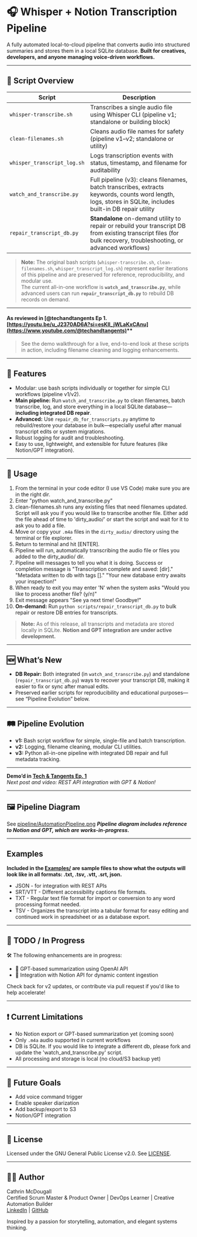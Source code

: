 # 🎧 Whisper + Notion Transcription Pipeline

A fully automated local-to-cloud pipeline that converts audio into structured summaries and stores them in a local SQLite database. 
**Built for creatives, developers, and anyone managing voice-driven workflows.**

---

## 🧩 Script Overview

| Script                          | Description                                                                                         |
|----------------------------------|-----------------------------------------------------------------------------------------------------|
| `whisper-transcribe.sh`          | Transcribes a single audio file using Whisper CLI (pipeline v1; standalone or building block)        |
| `clean-filenames.sh`             | Cleans audio file names for safety (pipeline v1–v2; standalone or utility)                          |
| `whisper_transcript_log.sh`      | Logs transcription events with status, timestamp, and filename for auditability                     |
| `watch_and_transcribe.py`        | Full pipeline (v3): cleans filenames, batch transcribes, extracts keywords, counts word length, logs, stores in SQLite, includes built-in DB repair utility |
| `repair_transcript_db.py`   | **Standalone** on-demand utility to repair or rebuild your transcript DB from existing transcript files (for bulk recovery, troubleshooting, or advanced workflows) |

> **Note:** The original bash scripts (`whisper-transcribe.sh`, `clean-filenames.sh`, `whisper_transcript_log.sh`) represent earlier iterations of this pipeline and are preserved for reference, reproducibility, and modular use.  
> The current all-in-one workflow is **`watch_and_transcribe.py`**, while advanced users can run **`repair_transcript_db.py`** to rebuild DB records on demand.

---

#### As reviewed in **[@techandtangents** Ep 1. [https://youtu.be/u_J2370AD6A?si=esKll_jWLaKxCAnu](https://www.youtube.com/@techandtangents)**
> See the demo walkthrough for a live, end-to-end look at these scripts in action, including filename cleaning and logging enhancements.

---

## 🚀 Features

- Modular: use bash scripts individually or together for simple CLI workflows (pipeline v1/v2).
- **Main pipeline:** Run `watch_and_transcribe.py` to clean filenames, batch transcribe, log, and store everything in a local SQLite database—**including integrated DB repair**.
- **Advanced:** Use `repair_db_for_transcripts.py` anytime to rebuild/restore your database in bulk—especially useful after manual transcript edits or system migrations.
- Robust logging for audit and troubleshooting.
- Easy to use, lightweight, and extensible for future features (like Notion/GPT integration).

---

## 🏁 Usage

1. From the terminal in your code editor (I use VS Code) make sure you are in the right dir.
2. Enter "python watch_and_transcribe.py"
3. clean-filenames.sh runs any existing files that need filenames updated. Script will ask you if you would like to transcribe another file. Either add the file ahead of time to 'dirty_audio/' or start the script and wait for it to ask you to add a file.
4. Move or copy your `.m4a` files in the `dirty_audio/` directory using the terminal or file explorer.
5. Return to terminal and hit [ENTER].
6. Pipeline will run, automatically transcribing the audio file or files you added to the dirty_audio/ dir.
7. Pipeline will messages to tell you what it is doing. Success or completion message is "Transcription complete and saved: [dir]." "Metadata written to db with tags []." "Your new database entry awaits your inspection!"
8. When ready to exit you may enter 'N' when the system asks "Would you like to process another file? (y/n)"
9. Exit message appears "See ya next time! Goodbye!"
10. **On-demand:** Run `python scripts/repair_transcript_db.py` to bulk repair or restore DB entries for transcripts.

> **Note:** As of this release, all transcripts and metadata are stored locally in SQLite. **Notion and GPT integration are under active development.**

---

## 🆕 What’s New

- **DB Repair:** Both integrated (in `watch_and_transcribe.py`) and standalone (`repair_transcript_db.py`) ways to recover your transcript DB, making it easier to fix or sync after manual edits.
- Preserved earlier scripts for reproducibility and educational purposes—see “Pipeline Evolution” below.

---

## 🛤️ Pipeline Evolution

- **v1:** Bash script workflow for simple, single-file and batch transcription.
- **v2:** Logging, filename cleaning, modular CLI utilities.
- **v3:** Python all-in-one pipeline with integrated DB repair and full metadata tracking.

---

**Demo’d in [Tech & Tangents Ep. 1]([https://youtu.be/u_J2370AD6A?si=IFrg-7mquUNktkTD](https://youtu.be/HoxtsIHHmmQ?si=Zw16X-_2YgxeA6cV))**  
*Next post and video: REST API integration with GPT & Notion!*

---

## 🖼️ Pipeline Diagram

See [pipeline/AutomationPipeline.png](pipeline/AutomationPipeline.png) 
**_Pipeline diagram includes reference to Notion and GPT, which are works-in-progress._**

---

## Examples
**Included in the [Examples/](Examples/) are sample files to show what the outputs will look like in all formats: .txt, .tsv, .vtt, .srt, json.**
- JSON - for integration with REST APIs
- SRT/VTT - Different accessibility captions file formats.
- TXT - Regular text file format for import or conversion to any word processing format needed.
- TSV - Organizes the transcript into a tabular format for easy editing and continued work in spreadsheet or as a database export. 

---

## 🚧 TODO / In Progress

🛠️ The following enhancements are in progress:
- 🔄 GPT-based summarization using OpenAI API
- 🧠 Integration with Notion API for dynamic content ingestion

Check back for v2 updates, or contribute via pull request if you'd like to help accelerate!

---

## ❗ Current Limitations

- No Notion export or GPT-based summarization yet (coming soon)
- Only `.m4a` audio supported in current workflows
- DB is SQLite. If you would like to integrate a different db, please fork and update the 'watch_and_transcribe.py' script.
- All processing and storage is local (no cloud/S3 backup yet)

---

## 💬 Future Goals

- Add voice command trigger
- Enable speaker diarization
- Add backup/export to S3
- Notion/GPT integration

---

## 🤝 License

Licensed under the GNU General Public License v2.0. See [LICENSE](LICENSE).

---

## 👩‍💻 Author

Cathrin McDougall  
Certified Scrum Master & Product Owner | DevOps Learner | Creative Automation Builder  
[LinkedIn](https://linkedin.com/in/cathringordonmcdougall) | [GitHub](https://github.com/catatwork217)

Inspired by a passion for storytelling, automation, and elegant systems thinking.
